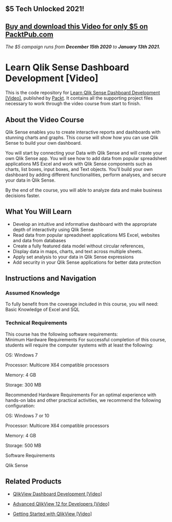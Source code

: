 ## $5 Tech Unlocked 2021!
[Buy and download this Video for only $5 on PacktPub.com](https://www.packtpub.com/product/learn-qlik-sense-dashboard-development-video/9781789615449)
-----
*The $5 campaign         runs from __December 15th 2020__ to __January 13th 2021.__*

# Learn Qlik Sense Dashboard Development [Video]
This is the code repository for [Learn Qlik Sense Dashboard Development [Video]](https://www.packtpub.com/big-data-and-business-intelligence/learn-qlik-sense-dashboard-development-video?utm_source=github&utm_medium=repository&utm_campaign=9781789615449), published by [Packt](https://www.packtpub.com/?utm_source=github). It contains all the supporting project files necessary to work through the video course from start to finish.
## About the Video Course
Qlik Sense enables you to create interactive reports and dashboards with stunning charts and graphs. This course will show how you can use Qlik Sense to build your own dashboard.

You will start by connecting your Data with Qlik Sense and will create your own Qlik Sense app. You will see how to add data from popular spreadsheet applications MS Excel and work with Qlik Sense components such as charts, list boxes, input boxes, and Text objects. You'll build your own dashboard by adding different functionalities, perform analyses, and secure your data in Qlik Sense.

By the end of the course, you will able to analyze data and make business decisions faster.

<H2>What You Will Learn</H2>
<DIV class=book-info-will-learn-text>
<UL>
<LI>Develop an intuitive and informative dashboard with the appropriate depth of interactivity using Qlik Sense 
<LI>Read data from popular spreadsheet applications MS Excel, websites and data from databases 
<LI>Create a fully featured data model without circular references, 
<LI>Display data in maps, charts, and text across multiple sheets. 
<LI>Apply set analysis to your data in Qlik Sense expressions 
<LI>Add security in your Qlik Sense applications for better data protection </LI></UL></DIV>

## Instructions and Navigation
### Assumed Knowledge
To fully benefit from the coverage included in this course, you will need:<br/>
Basic Knowledge of Excel and SQL
### Technical Requirements
This course has the following software requirements:<br/>
Minimum Hardware Requirements
For successful completion of this course, students will require the computer systems with at least the following:


OS: Windows 7



Processor: Multicore X64 compatible processors



Memory: 4 GB



Storage: 300 MB


Recommended Hardware Requirements
For an optimal experience with hands-on labs and other practical activities, we recommend the following configuration:


OS: Windows 7 or 10



Processor: Multicore X64 compatible processors



Memory:  4 GB



Storage: 500 MB


Software Requirements

Qlik Sense



## Related Products
* [QlikView Dashboard Development [Video]](https://www.packtpub.com/big-data-and-business-intelligence/qlikview-dashboard-development-video?utm_source=github&utm_medium=repository&utm_campaign=9781789136562)

* [Advanced QlikView 12 for Developers [Video]](https://www.packtpub.com/big-data-and-business-intelligence/advanced-qlikview-12-developers-video?utm_source=github&utm_medium=repository&utm_campaign=9781789130904)

* [Getting Started with QlikView [Video]](https://www.packtpub.com/big-data-and-business-intelligence/getting-started-qlikview-video?utm_source=github&utm_medium=repository&utm_campaign=9781788991520)

